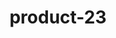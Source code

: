 ---
title: "product-23"
description: Lorem ipsum dolor sit amet, consectetur adipiscing elit, sed do eiusmod tempor incididunt ut labore et dolore magna aliqua. Ut enim ad minim veniam, quis nostrud exercitation ullamco laboris nisi ut aliquip ex ea commodo consequat. Duis aute irure dolor in reprehenderit in voluptate velit esse cillum dolore eu fugiat nulla pariatur. Excepteur sint occaecat cupidatat non proident, sunt in culpa qui officia deserunt mollit anim id est laborum.
img: src/assets/images/products/salloura-oglu/product-23.webp
family: [salloura-oglu-products]
price: 47.99
priceDiscount: 0
weight: 1.00023
rating: 100
id: pViOKuFLNvwQ
---